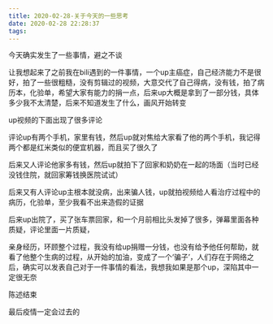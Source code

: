 ```yaml
---
title: 2020-02-28-关于今天的一些思考
date: 2020-02-28 22:28:37
tags:
---
```


今天确实发生了一些事情，避之不谈

让我想起来了之前我在bili遇到的一件事情，一个up主癌症，自己经济能力不是很好，拍了一些很粗糙，没有剪辑过的视频，大意交代了自己得病，没有钱，拍了病历本，化验单，希望大家有能力的捐一点，后来up大概是拿到了一部分钱，具体多少我不太清楚，后来不知道发生了什么，画风开始转变

up视频的下面出现了很多评论

评论up有两个手机，家里有钱，然后up就对焦给大家看了他的两个手机，我记得两个都是红米类似的便宜机器，而且买了很久了

后来又人评论他家多有钱，然后up就拍下了回家和奶奶在一起的场面（当时已经没钱住院，就回家筹钱换医院试试）

后来又有人评论up主根本就没病，出来骗人钱，up就拍视频给人看治疗过程中的病历，化验单，至少我看不出来造假的证据

后来up出院了，买了张车票回家，和一个月前相比头发掉了很多，弹幕里面各种质疑，评论里面一片质疑，

亲身经历，环顾整个过程，我没有给up捐赠一分钱，也没有给予他任何帮助，就看了他整个生病的过程，从开始的加油，变成了一个‘骗子’，人们存在于网络之后，确实可以发表自己对于一件事情的看法，我想我如果是那个up，深陷其中一定很无奈

陈述结束

最后疫情一定会过去的